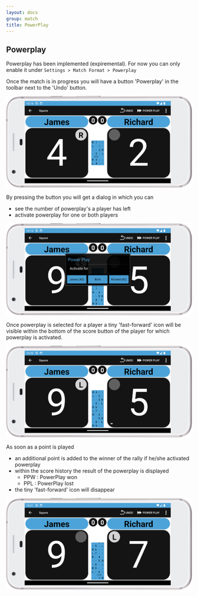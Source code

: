 ```yaml
---
layout: docs
group: match
title: PowerPlay
---
```


## Powerplay

Powerplay has been implemented (expiremental).
For now you can only enable it under 
`Settings > Match Format > Powerplay`

Once the match is in progress you will have a button 'Powerplay' in the toolbar next to the 'Undo' button.

![Power Play Button"](../img/sb.main.08.powerplay.01.button.png)

By pressing the button you will get a dialog in which you can
- see the number of powerplay's a player has left
- activate powerplay for one or both players

![Power Play Select Players"](../img/sb.main.08.powerplay.02.selectplayers.png)

Once powerplay is selected for a player a tiny 'fast-forward' icon will be visible within the bottom
of the score button of the player for which powerplay is activated.

![Power Play Feedback During"](../img/sb.main.08.powerplay.03.feedback.during.png)

As soon as a point is played
- an additional point is added to the winner of the rally if he/she activated powerplay
- within the score history the result of the powerplay is displayed
  - PPW : PowerPlay won
  - PPL : PowerPlay lost
- the tiny 'fast-forward' icon will disappear

![Power Play Feedback After"](../img/sb.main.08.powerplay.04.feedback.after.png)

